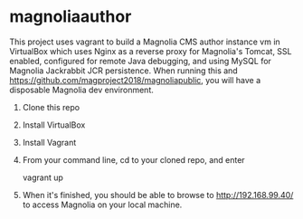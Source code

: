 # magnoliaauthor

This project uses vagrant to build a Magnolia CMS author instance vm in VirtualBox which uses Nginx as a reverse proxy for Magnolia's Tomcat, SSL enabled, configured for remote Java debugging, and using MySQL for Magnolia Jackrabbit JCR persistence. When running this and https://github.com/magproject2018/magnoliapublic, you will have a disposable Magnolia dev environment.

1. Clone this repo
2. Install VirtualBox
3. Install Vagrant
4. From your command line, cd to your cloned repo, and enter

    vagrant up
    
5. When it's finished, you should be able to browse to http://192.168.99.40/ to access Magnolia on your local machine.
